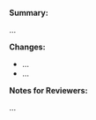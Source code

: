 **Summary:**
<!--
A summary, always referencing related issues:
Closes #0000, References #0000, etc.
-->

...

<!--
Please motivate briefly why it is implemented this way, if that deviates
from the implementation proposal in the referenced issues.
-->

**Changes:**
<!-- What are the changes made in this pull request? -->

- ...
- ...

**Notes for Reviewers:**
<!--
How should your reviewers approach this pull request?
Any special requests or questions for specific reviewers?
-->

...

